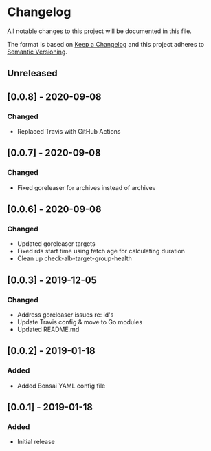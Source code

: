 # Changelog
All notable changes to this project will be documented in this file.

The format is based on [Keep a Changelog](http://keepachangelog.com/en/1.0.0/)
and this project adheres to [Semantic
Versioning](http://semver.org/spec/v2.0.0.html).

## Unreleased

## [0.0.8] - 2020-09-08

### Changed
- Replaced Travis with GitHub Actions

## [0.0.7] - 2020-09-08

### Changed
- Fixed goreleaser for archives instead of archivev

## [0.0.6] - 2020-09-08

### Changed 
- Updated goreleaser targets
- Fixed rds start time using fetch age for calculating duration
- Clean up check-alb-target-group-health

## [0.0.3] - 2019-12-05

### Changed 

- Address goreleaser issues re: id's
- Update Travis config & move to Go modules
- Updated README.md 

## [0.0.2] - 2019-01-18

### Added
- Added Bonsai YAML config file

## [0.0.1] - 2019-01-18

### Added
- Initial release
